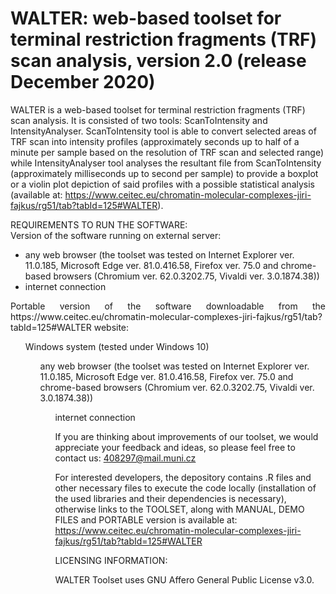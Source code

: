 # WALTER: web-based toolset for terminal restriction fragments (TRF) scan analysis, version 2.0 (release December 2020)
WALTER is a web-based toolset for terminal restriction fragments (TRF) scan analysis. It is consisted of two tools: ScanToIntensity and IntensityAnalyser. ScanToIntensity tool is able to convert selected areas of TRF scan into intensity profiles (approximately seconds up to half of a minute per sample based on the resolution of TRF scan and selected range) while IntensityAnalyser tool analyses the resultant file from ScanToIntensity (approximately milliseconds up to second per sample) to provide a boxplot or a violin plot depiction of said profiles with a possible statistical analysis (available at: https://www.ceitec.eu/chromatin-molecular-complexes-jiri-fajkus/rg51/tab?tabId=125#WALTER).

REQUIREMENTS TO RUN THE SOFTWARE: <br />
Version of the software running on external server:
- any web browser (the toolset was tested on Internet Explorer ver. 11.0.185, Microsoft Edge ver. 81.0.416.58, Firefox ver. 75.0 and chrome-based browsers (Chromium ver. 62.0.3202.75, Vivaldi ver. 3.0.1874.38))
- internet connection <br />
<p style="text-align: justify">Portable version of the software downloadable from the https://www.ceitec.eu/chromatin-molecular-complexes-jiri-fajkus/rg51/tab?tabId=125#WALTER website:</p>
<ul> Windows system (tested under Windows 10)
<ul> any web browser (the toolset was tested on Internet Explorer ver. 11.0.185, Microsoft Edge ver. 81.0.416.58, Firefox ver. 75.0 and chrome-based browsers (Chromium ver. 62.0.3202.75, Vivaldi ver. 3.0.1874.38))
<ul> internet connection

If you are thinking about improvements of our toolset, we would appreciate your feedback and ideas, so please feel free to contact us: 408297@mail.muni.cz

For interested developers, the depository contains .R files and other necessary files to execute the code locally (installation of the used libraries and their dependencies is necessary), otherwise links to the TOOLSET, along with MANUAL, DEMO FILES and PORTABLE version is available at: 
https://www.ceitec.eu/chromatin-molecular-complexes-jiri-fajkus/rg51/tab?tabId=125#WALTER

LICENSING INFORMATION: 

WALTER Toolset uses GNU Affero General Public License v3.0.

